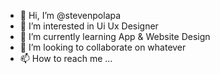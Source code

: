 - 👋 Hi, I’m @stevenpolapa
- 👀 I’m interested in Ui Ux Designer
- 🌱 I’m currently learning App & Website Design
- 💞️ I’m looking to collaborate on whatever
- 📫 How to reach me ...

<!---
stevenpolapa/stevenpolapa is a ✨ special ✨ repository because its `README.md` (this file) appears on your GitHub profile.
You can click the Preview link to take a look at your changes.
--->
